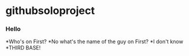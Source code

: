 githubsoloproject
=================
### Hello

*Who's on First?
*No what's the name of the guy on First?
*I don't know
*THIRD BASE!